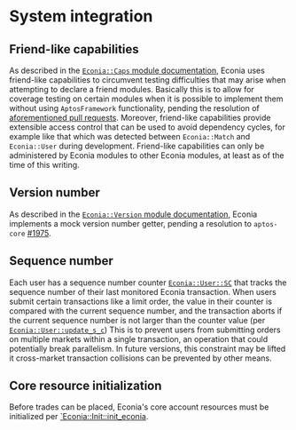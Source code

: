 # System integration

## Friend-like capabilities

As described in the [`Econia::Caps` module documentation](../../../src/move/econia/build/Econia/docs/Caps.md), Econia uses friend-like capabilities to circumvent testing difficulties that may arise when attempting to declare a friend modules.
Basically this is to allow for coverage testing on certain modules when it is possible to implement them without using `AptosFramework` functionality, pending the resolution of [aforementioned pull requests](philosophy.md#Testing).
Moreover, friend-like capabilities provide extensible access control that can be used to avoid dependency cycles, for example like that which was detected between `Econia::Match` and `Econia::User` during development.
Friend-like capabilities can only be administered by Econia modules to other Econia modules, at least as of the time of this writing.

## Version number

As described in the [`Econia::Version` module documentation](../../../src/move/econia/build/Econia/docs/Version.md), Econia implements a mock version number getter, pending a resolution to `aptos-core` [#1975](https://github.com/aptos-labs/aptos-core/issues/1975).

## Sequence number

Each user has a sequence number counter [`Econia::User::SC`](../../../src/move/econia/build/Econia/docs/User.md) that tracks the sequence number of their last monitored Econia transaction.
When users submit certain transactions like a limit order, the value in their counter is compared with the current sequence number, and the transaction aborts if the current sequence number is not larger than the counter value (per [`Econia::User::update_s_c`](../../../src/move/econia/build/Econia/docs/User.md))
This is to prevent users from submitting orders on multiple markets within a single transaction, an operation that could potentially break parallelism.
In future versions, this constraint may be lifted it cross-market transaction collisions can be prevented by other means.

## Core resource initialization

Before trades can be placed, Econia's core account resources must be initialized per [`Econia::Init::init_econia](../../../src/move/econia/build/Econia/docs/Init.md#0xc0deb00c_Init_init_econia).